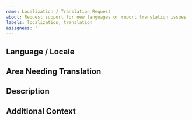 ```yaml
---
name: Localization / Translation Request
about: Request support for new languages or report translation issues
labels: localization, translation
assignees: ''
---
```


## Language / Locale

<!-- What language or locale is needed or affected? -->

## Area Needing Translation

<!-- What part of the app or docs needs translation? -->

## Description

<!-- Describe the request or issue. -->

## Additional Context

<!-- Any other information, links, or context that might help. -->
